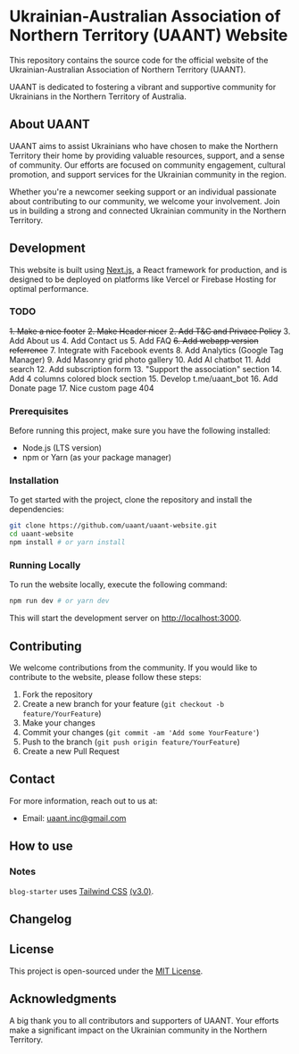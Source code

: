 # Ukrainian-Australian Association of Northern Territory (UAANT) Website

This repository contains the source code for the official website of the Ukrainian-Australian Association of Northern Territory (UAANT). 

UAANT is dedicated to fostering a vibrant and supportive community for Ukrainians in the Northern Territory of Australia.

## About UAANT

UAANT aims to assist Ukrainians who have chosen to make the Northern Territory their home by providing valuable resources, support, and a sense of community. Our efforts are focused on community engagement, cultural promotion, and support services for the Ukrainian community in the region.

Whether you're a newcomer seeking support or an individual passionate about contributing to our community, we welcome your involvement. Join us in building a strong and connected Ukrainian community in the Northern Territory.

## Development

This website is built using [Next.js](https://nextjs.org/), a React framework for production, and is designed to be deployed on platforms like Vercel or Firebase Hosting for optimal performance.

### TODO
~~1. Make a nice footer~~
~~2. Make Header nicer~~
~~2. Add T&C and Privace Policy~~
3. Add About us
4. Add Contact us
5. Add FAQ
~~6. Add webapp version referrence~~
7. Integrate with Facebook events
8. Add Analytics (Google Tag Manager)
9. Add Masonry grid photo gallery
10. Add AI chatbot
11. Add search
12. Add subscription form
13. "Support the association" section
14. Add 4 columns colored block section
15. Develop t.me/uaant_bot 
16. Add Donate page
17. Nice custom page 404



### Prerequisites

Before running this project, make sure you have the following installed:
- Node.js (LTS version)
- npm or Yarn (as your package manager)

### Installation

To get started with the project, clone the repository and install the dependencies:

```bash
git clone https://github.com/uaant/uaant-website.git
cd uaant-website
npm install # or yarn install
```

### Running Locally

To run the website locally, execute the following command:

```bash
npm run dev # or yarn dev
```

This will start the development server on [http://localhost:3000](http://localhost:3000).

## Contributing

We welcome contributions from the community. If you would like to contribute to the website, please follow these steps:

1. Fork the repository
2. Create a new branch for your feature (`git checkout -b feature/YourFeature`)
3. Make your changes
4. Commit your changes (`git commit -am 'Add some YourFeature'`)
5. Push to the branch (`git push origin feature/YourFeature`)
6. Create a new Pull Request

## Contact

For more information, reach out to us at:

- Email: [uaant.inc@gmail.com](mailto:uaant.inc@gmail.com)

## How to use

### Notes

`blog-starter` uses [Tailwind CSS](https://tailwindcss.com) [(v3.0)](https://tailwindcss.com/blog/tailwindcss-v3).



## Changelog



## License

This project is open-sourced under the [MIT License](LICENSE).

## Acknowledgments

A big thank you to all contributors and supporters of UAANT. Your efforts make a significant impact on the Ukrainian community in the Northern Territory.